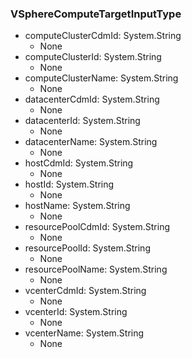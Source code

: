 ### VSphereComputeTargetInputType
- computeClusterCdmId: System.String
  - None
- computeClusterId: System.String
  - None
- computeClusterName: System.String
  - None
- datacenterCdmId: System.String
  - None
- datacenterId: System.String
  - None
- datacenterName: System.String
  - None
- hostCdmId: System.String
  - None
- hostId: System.String
  - None
- hostName: System.String
  - None
- resourcePoolCdmId: System.String
  - None
- resourcePoolId: System.String
  - None
- resourcePoolName: System.String
  - None
- vcenterCdmId: System.String
  - None
- vcenterId: System.String
  - None
- vcenterName: System.String
  - None
